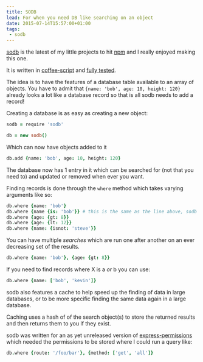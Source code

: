 ```yaml
---
title: SODB
lead: For when you need DB like searching on an object
date: 2015-07-14T15:57:00+01:00
tags:
 - sodb
---
```

[sodb](https://www.npmjs.com/packages/sodb) is the latest of my little projects to hit [npm](https://www.npmjs.com/) and I really enjoyed making this one.

It is written in [coffee-script](http://coffeescript.org/) and [fully tested](https://coveralls.io/r/Arcath/sodb).

The idea is to have the features of a database table available to an array of objects. You have to admit that `{name: 'bob', age: 10, height: 120}` already looks a lot like a database record so that is all sodb needs to add a record!

Creating a database is as easy as creating a new object:

```coffee
sodb = require 'sodb'

db = new sodb()
```

Which can now have objects added to it

```coffee
db.add {name: 'bob', age: 10, height: 120}
```

The database now has 1 entry in it which can be searched for (not that you need to) and updated or removed when ever you want.

Finding records is done through the `where` method which takes varying arguments like so:

```coffee
db.where {name: 'bob'}
db.where {name {is: 'bob'}} # this is the same as the line above, sodb assumes you mean is
db.where {age: {gt: 8}}
db.where {age: {lt: 12}}
db.where {name: {isnot: 'steve'}}
```

You can have multiple _searches_ which are run one after another on an ever decreasing set of the results.

```coffee
db.where {name: 'bob'}, {age: {gt: 8}}
```

If you need to find records where X is a *or* b you can use:

```coffee
db.where {name: ['bob', 'kevin']}
```

sodb also features a cache to help speed up the finding of data in large databases, or to be more specific finding the same data again in a large database.

Caching uses a hash of of the search object(s) to store the returned results and then returns them to you if they exist.

sodb was written for an as yet unreleased version of [express-permissions](https://www.npmjs.com/packages/express-permissions) which needed the permissions to be stored where I could run a query like:

```coffee
db.where {route: '/foo/bar'}, {method: ['get', 'all']}
```
